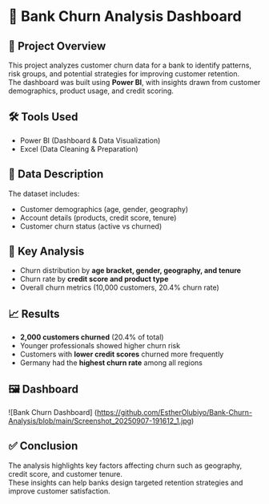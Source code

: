 # 🏦 Bank Churn Analysis Dashboard

## 📌 Project Overview
This project analyzes customer churn data for a bank to identify patterns, risk groups, and potential strategies for improving customer retention.  
The dashboard was built using **Power BI**, with insights drawn from customer demographics, product usage, and credit scoring.

## 🛠️ Tools Used
- Power BI (Dashboard & Data Visualization)
- Excel (Data Cleaning & Preparation)

## 📂 Data Description
The dataset includes:
- Customer demographics (age, gender, geography)
- Account details (products, credit score, tenure)
- Customer churn status (active vs churned)

## 🔎 Key Analysis
- Churn distribution by **age bracket, gender, geography, and tenure**
- Churn rate by **credit score and product type**
- Overall churn metrics (10,000 customers, 20.4% churn rate)

## 📈 Results
- **2,000 customers churned** (20.4% of total)  
- Younger professionals showed higher churn risk  
- Customers with **lower credit scores** churned more frequently  
- Germany had the **highest churn rate** among all regions  

## 🖼️ Dashboard
![Bank Churn Dashboard]
(https://github.com/EstherOlubiyo/Bank-Churn-Analysis/blob/main/Screenshot_20250907-191612_1.jpg)

## ✅ Conclusion
The analysis highlights key factors affecting churn such as geography, credit score, and customer tenure.  
These insights can help banks design targeted retention strategies and improve customer satisfaction.
